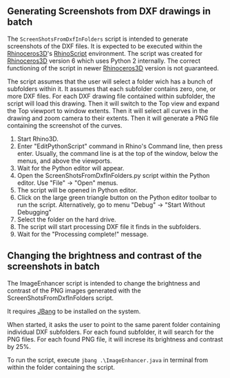## Generating Screenshots from DXF drawings in batch

The `ScreenShotsFromDxfInFolders` script is intended to generate screenshots of the DXF files.
It is expected to be executed within the [Rhinoceros3D](https://www.rhino3d.com/)'s [RhinoScript](https://developer.rhino3d.com/guides/rhinoscript/) environment.
The script was created for [Rhinoceros3D](https://www.rhino3d.com/) version 6 which uses Python 2 internally.
The correct functioning of the script in newer [Rhinoceros3D](https://www.rhino3d.com/) version is not guaranteed.

The script assumes that the user will select a folder wich has a bunch of subfolders within it.
It assumes that each subfolder contains zero, one, or more DXF files.
For each DXF drawing file contained within subfolder, the script will load this drawing. 
Then it will switch to the Top view and expand the Top viewport to window extents.
Then it will select all curves in the drawing and zoom camera to their extents.
Then it will generate a PNG file containing the screenshot of the curves.

1. Start Rhino3D. 
2. Enter "EditPythonScript" command in Rhino's Command line, then press enter. 
   Usually, the command line is at the top of the window, below the menus, and above the viewports.
3. Wait for the Python editor will appear.
4. Open the ScreenShotsFromDxfInFolders.py script within the Python editor.
   Use "File" -> "Open" menus.
5. The script will be opened in Python editor.
6. Click on the large green triangle button on the Python editor toolbar to run the script.
   Alternatively, go to menu "Debug" -> "Start Without Debugging"
7. Select the folder on the hard drive.
8. The script will start processing DXF file it finds in the subfolders.
9. Wait for the "Processing complete!" message.

## Changing the brightness and contrast of the screenshots in batch

The ImageEnhancer script is intended to change the brightness and contrast of the PNG images
generated with the ScreenShotsFromDxfInFolders script.

It requires [JBang](https://www.jbang.dev/) to be installed on the system.

When started, it asks the user to point to the same parent folder containing individual DXF subfolders.
For each found subfolder, it will search for the PNG files.
For each found PNG file, it will increse its brightness and contrast by 25%.

To run the script, execute `jbang .\ImageEnhancer.java` in terminal from within the folder containing the script.